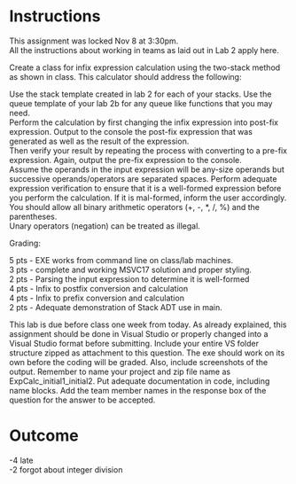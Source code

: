 # Instructions
This assignment was locked Nov 8 at 3:30pm.
<br />All the instructions about working in teams as laid out in Lab 2 apply here.

 

Create a class for infix expression calculation using the two-stack method as shown in class. This calculator should address the following:

Use the stack template created in lab 2 for each of your stacks. Use the queue template of your lab 2b for any queue like functions that you may need.
<br />Perform the calculation by first changing the infix expression into post-fix expression. Output to the console the post-fix expression that was generated as well as the result of the expression.
<br />Then verify your result by repeating the process with converting to a pre-fix expression. Again, output the pre-fix expression to the console.
<br />Assume the operands in the input expression will be any-size operands but successive operands/operators are separated spaces. Perform adequate expression verification to ensure that it is a well-formed expression before you perform the calculation. If it is mal-formed, inform the user accordingly.
<br />You should allow all binary arithmetic operators (+, -, *, /, %) and the parentheses.
<br />Unary operators (negation) can be treated as illegal.
 

Grading:

5 pts - EXE works from command line on class/lab machines.
<br />3 pts - complete and working MSVC17 solution and proper styling.
<br />2 pts - Parsing the input expression to determine it is well-formed
<br />4 pts - Infix to postfix conversion and calculation
<br />4 pts - Infix to prefix conversion and calculation
<br />2 pts - Adequate demonstration of Stack ADT use in main.
 

This lab is due before class one week from today. As already explained, this assignment should be done in Visual Studio or properly changed into a Visual Studio format before submitting. Include your entire VS folder structure zipped as attachment to this question.  The exe should work on its own before the coding will be graded. Also, include screenshots of the output. Remember to name your project and zip file name as ExpCalc_initial1_initial2. Put adequate documentation in code, including name blocks. Add the team member names in the response box of the question for the answer to be accepted.

# Outcome
-4 late
<br />-2 forgot about integer division